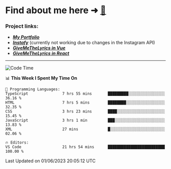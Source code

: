 # Find about me here ➜ [🧑](https://pauabella.dev)

### Project links:
- ***[My Portfolio](https://pauabella.dev)***
- ***[Instafy](https://instafy.me)*** (currently not working due to changes in the Instagram API)
- ***[GiveMeTheLyrics in Vue](https://lyrics.pauabella.dev)***
- ***[GiveMeTheLyrics in React](https://pauabella.dev/GiveMeTheLyrics)***

---
<!--START_SECTION:waka-->
![Code Time](http://img.shields.io/badge/Code%20Time-2%2C190%20hrs%2049%20mins-blue)

📊 **This Week I Spent My Time On** 

```text
💬 Programming Languages: 
TypeScript               7 hrs 55 mins       █████████░░░░░░░░░░░░░░░░   36.16 % 
HTML                     7 hrs 5 mins        ████████░░░░░░░░░░░░░░░░░   32.35 % 
CSS                      3 hrs 23 mins       ████░░░░░░░░░░░░░░░░░░░░░   15.45 % 
JavaScript               3 hrs 1 min         ███░░░░░░░░░░░░░░░░░░░░░░   13.83 % 
XML                      27 mins             █░░░░░░░░░░░░░░░░░░░░░░░░   02.06 % 

🔥 Editors: 
VS Code                  21 hrs 54 mins      █████████████████████████   100.00 % 
```


 Last Updated on 01/06/2023 20:05:12 UTC
<!--END_SECTION:waka-->
